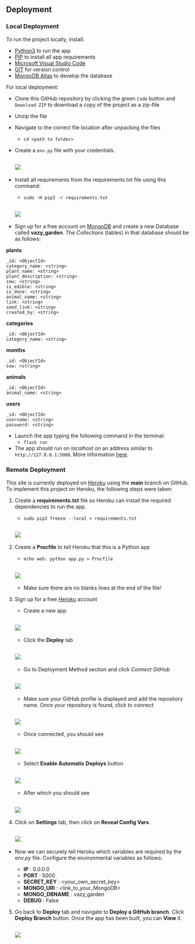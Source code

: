 ## Deployment

### Local Deployment

To run the project locally, install:
- [Python3](https://www.python.org/downloads) to run the app
- [PIP](https://pip.pypa.io/en/stable/installation/) to install all app requirements
- [Microsoft Visual Studio Code](https://visualstudio.microsoft.com/)
- [GIT](https://www.atlassian.com/git/tutorials/install-git) for version control
- [MongoDB Atlas](https://www.mongodb.com/atlas) to develop the database

For local deployment:

- Clone this GitHub repository by clicking the green `Code` button and `Download ZIP` to download a copy of the project as a zip-file

- Unzip the file

- Navigate to the correct file location after unpacking the files
    - `cd <path to folder>`

- Create a `env.py` file with your credentials. 

	<h2 align="left"><img src="docs/pictures/deploy-env.jpg"></h2>

- Install all requirements from the requirements.txt file using this command:
    - `sudo -H pip3 -r requirements.txt`

	<h2 align="left"><img src="docs/pictures/deploy-requirements.jpg"></h2>

- Sign up for a free account on [MongoDB](https://www.mongodb.com/Atlas) and create a new Database called **vazy_garden**. The *Collections* (tables) in that database should be as follows:

**plants**
```
_id: <ObjectId>
category_name: <string>
plant_name: <string>
plant_description: <string>
sow: <string>
is_edible: <string>
is_done: <string>
animal_name: <string>
link: <string>
seed_link: <string>
created_by: <string>
```

**categories**
```
_id: <ObjectId>
category_name: <string>
```

**months**
```
_id: <ObjectId>
sow: <string>
```

**animals**
```
_id: <ObjectId>
animal_name: <string>
```

**users**
```
_id: <ObjectId>
username: <string>
password: <string>
```

- Launch the app typing the following command in the terminal:
    - `flask run`
- The app should run on *localhost* on an address similar to `http://127.0.0.1:5000`. More information [here](https://code.visualstudio.com/docs/python/tutorial-flask).

### Remote Deployment

This site is currently deployed on [Heroku](https://www.heroku.com/) using the **main** branch on GitHub. To implement this project on Heroku, the following steps were taken:

1. Create a **requirements.txt** file so Heroku can install the required dependencies to run the app.
    - `sudo pip3 freeze --local > requirements.txt`

	<h2 align="left"><img src="docs/pictures/deploy-requirements.jpg"></h2>

2. Create a **Procfile** to tell Heroku that this is a Python app
    - `echo web: python app.py > Procfile`

	<h2 align="left"><img src="docs/pictures/deploy-procfile.jpg"></h2>

	- Make sure there are no blanks lines at the end of the file!

3. Sign up for a free [Heroku](https://www.heroku.com/) account

    - Create a new app

	<h2 align="left"><img src="docs/pictures/deploy-heroku-create.png"></h2>

    - Click the **Deploy** tab 

	<h2 align="left"><img src="docs/pictures/deploy-heroku.jpg"></h2>

    - Go to Deployment Method section and click *Connect GitHub*

	<h2 align="left"><img src="docs/pictures/deploy-heroku-github.png"></h2>

    - Make sure your GitHub profile is displayed and add the repository name. Once your repository is found, click to connect

	<h2 align="left"><img src="docs/pictures/deploy-heroku-repo.png"></h2>

    - Once connected, you should see

	<h2 align="left"><img src="docs/pictures/deploy-heroku-connect.png"></h2>

    -  Select **Enable Automatic Deploys** button 

	<h2 align="left"><img src="docs/pictures/deploy-heroku-enable.png"></h2>
    
    - After which you should see

	<h2 align="left"><img src="docs/pictures/deploy-heroku-auto.jpg"></h2>

4. Click on **Settings** tab, then click on **Reveal Config Vars**. 

	<h2 align="left"><img src="docs/pictures/deploy-heroku-config.png"></h2>

- Now we can securely tell Heroku which variables are required by the env.py file. 
Configure the environmental variables as follows:

    - **IP** : 0.0.0.0
    - **PORT** : 5000
    - **SECRET_KEY** : <your_own_secret_key>
    - **MONGO_URI** : <link_to_your_MongoDB>
    - **MONGO_DBNAME** : vazy_garden
    - **DEBUG** : False

5. Go back to **Deploy** tab and navigate to **Deploy a GitHub branch**. Click **Deploy Branch** button. Once the app has been built, you can **View** it.

	<h2 align="left"><img src="docs/pictures/deploy-heroku-view.png"></h2>

